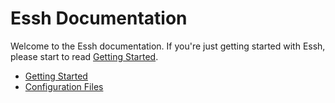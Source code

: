 # Essh Documentation

Welcome to the Essh documentation. If you're just getting started with Essh, please start to read [Getting Started](getting-started.md).

* [Getting Started](getting-started.md)
* [Configuration Files](configuration-files.md)  
